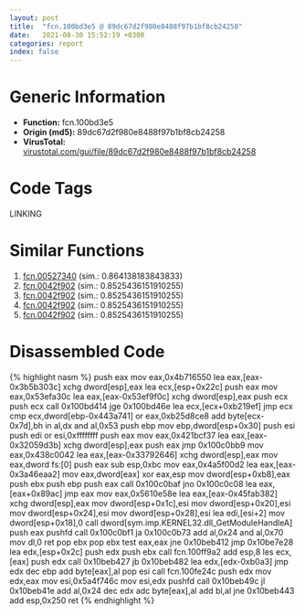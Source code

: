 ```yaml
---
layout: post
title:  "fcn.100bd3e5 @ 89dc67d2f980e8488f97b1bf8cb24258"
date:   2021-08-30 15:52:19 +0300
categories: report
index: false
---
```


# Generic Information
- **Function:** fcn.100bd3e5
- **Origin (md5):** 89dc67d2f980e8488f97b1bf8cb24258
- **VirusTotal:** [virustotal.com/gui/file/89dc67d2f980e8488f97b1bf8cb24258][virustotal_ref]

# Code Tags
<span class="tag" id="LINKING">LINKING</span>


# Similar Functions

1. [fcn.00527340][similar_1_ref] (sim.: 0.864138183843833)
2. [fcn.0042f902][similar_2_ref] (sim.: 0.8525436151910255)
3. [fcn.0042f902][similar_3_ref] (sim.: 0.8525436151910255)
4. [fcn.0042f902][similar_4_ref] (sim.: 0.8525436151910255)
5. [fcn.0042f902][similar_5_ref] (sim.: 0.8525436151910255)


# Disassembled Code

{% highlight nasm %}
push eax
mov eax,0x4b716550
lea eax,[eax-0x3b5b303c]
xchg dword[esp],eax
lea ecx,[esp+0x22c]
push eax
mov eax,0x53efa30c
lea eax,[eax-0x53ef9f0c]
xchg dword[esp],eax
push ecx
push ecx
call 0x100bd414
jge 0x100bd46e
lea ecx,[ecx+0xb219ef]
jmp ecx
cmp ecx,dword[ebp-0x443a741]
or eax,0xb25d8ce8
add byte[ecx-0x7d],bh
in al,dx
and al,0x53
push ebp
mov ebp,dword[esp+0x30]
push esi
push edi
or esi,0xffffffff
push eax
mov eax,0x421bcf37
lea eax,[eax-0x32059d3b]
xchg dword[esp],eax
push eax
jmp 0x100c0bb9
mov eax,0x438c0042
lea eax,[eax-0x33792646]
xchg dword[esp],eax
mov eax,dword fs:[0]
push eax
sub esp,0xbc
mov eax,0x4a5f00d2
lea eax,[eax-0x3a46eaa2]
mov eax,dword[eax]
xor eax,esp
mov dword[esp+0xb8],eax
push ebx
push ebp
push eax
call 0x100c0baf
jno 0x100c0c08
lea eax,[eax+0x89ac]
jmp eax
mov eax,0x5610e58e
lea eax,[eax-0x45fab382]
xchg dword[esp],eax
mov dword[esp+0x1c],esi
mov dword[esp+0x20],esi
mov dword[esp+0x24],esi
mov dword[esp+0x28],esi
lea edi,[esi+2]
mov dword[esp+0x18],0
call dword[sym.imp.KERNEL32.dll_GetModuleHandleA]
push eax
pushfd
call 0x100c0bf1
ja 0x100c0b73
add al,0x24
and al,0x70
mov dl,0
ret
pop ebx
pop ebx
test eax,eax
jne 0x10beb412
jmp 0x10be7e28
lea edx,[esp+0x2c]
push edx
push ebx
call fcn.100ff9a2
add esp,8
les ecx,[eax]
push edx
call 0x10beb427
jb 0x10beb482
lea edx,[edx-0xb0a3]
jmp edx
dec ebp
add byte[eax],al
pop esi
call fcn.100fe24c
push edx
mov edx,eax
mov esi,0x5a4f746c
mov esi,edx
pushfd
call 0x10beb49c
jl 0x10beb41e
add al,0x24
dec edx
adc byte[eax],al
add bl,al
jne 0x10beb443
add esp,0x250
ret
{% endhighlight %}


[similar_1_ref]: /report/fcn.00527340@7453c96a6fbd42ec690b8deb53eafcba
[similar_2_ref]: /report/fcn.0042f902@b49682c7791beec133296706671e7cb3
[similar_3_ref]: /report/fcn.0042f902@6e426bd8e348fab7a17ba317fb0f2d87
[similar_4_ref]: /report/fcn.0042f902@1266d43f34f3aa1d71c3eb8ec80f6e2f
[similar_5_ref]: /report/fcn.0042f902@7307643b343733b7fbd7b4b4fb482515
[virustotal_ref]: https://www.virustotal.com/gui/file/89dc67d2f980e8488f97b1bf8cb24258